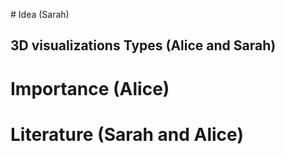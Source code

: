# Idea (Sarah)

## 3D visualizations Types (Alice and Sarah)

# Importance (Alice)


# Literature (Sarah and Alice)
